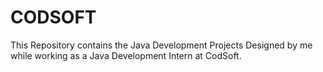 # CODSOFT
This Repository contains the Java Development Projects Designed by me while working as a Java Development Intern at CodSoft.
